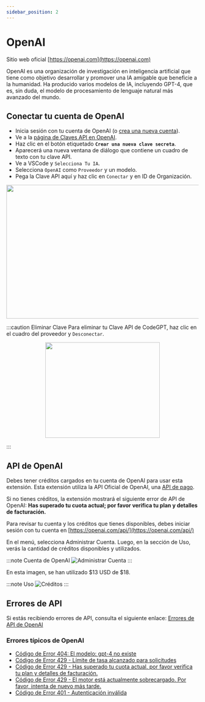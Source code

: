 ```yaml
---
sidebar_position: 2
---
```


# OpenAI

Sitio web oficial [https://openai.com](https://openai.com)

OpenAI es una organización de investigación en inteligencia artificial que tiene como objetivo desarrollar y promover una IA amigable que beneficie a la humanidad. Ha producido varios modelos de IA, incluyendo GPT-4, que es, sin duda, el modelo de procesamiento de lenguaje natural más avanzado del mundo.

## Conectar tu cuenta de OpenAI
- Inicia sesión con tu cuenta de OpenAI (o [crea una nueva cuenta](https://platform.openai.com/signup)).
- Ve a la [página de Claves API en OpenAI](https://platform.openai.com/settings/organization/api-keys).
- Haz clic en el botón etiquetado **`Crear una nueva clave secreta`**.
- Aparecerá una nueva ventana de diálogo que contiene un cuadro de texto con tu clave API.
- Ve a VSCode y `Selecciona Tu IA`.
- Selecciona `OpenAI` como `Proveedor` y un modelo.
- Pega la Clave API aquí y haz clic en `Conectar` y en ID de Organización.

<p align="center">
      <img width="600" height="350" src="https://github.com/user-attachments/assets/a48d7c73-900b-4997-952f-b6255c9bcd14" />
</p>

:::caution Eliminar Clave
Para eliminar tu Clave API de CodeGPT, haz clic en el cuadro del proveedor y `Desconectar`.

<p align="center">
      <img width="300" height="250" src="https://github.com/user-attachments/assets/2048048f-0b1a-41be-a985-af97066b0cdb" />
</p>

:::

## API de OpenAI

Debes tener créditos cargados en tu cuenta de OpenAI para usar esta extensión.
Esta extensión utiliza la API Oficial de OpenAI, una [API de pago](https://openai.com/api/pricing/).

Si no tienes créditos, la extensión mostrará el siguiente error de API de OpenAI:
**Has superado tu cuota actual; por favor verifica tu plan y detalles de facturación.**

Para revisar tu cuenta y los créditos que tienes disponibles, debes iniciar sesión con tu cuenta en [https://openai.com/api/](https://openai.com/api/)

En el menú, selecciona Administrar Cuenta. Luego, en la sección de Uso, verás la cantidad de créditos disponibles y utilizados.

:::note Cuenta de OpenAI
![Administrar Cuenta](https://user-images.githubusercontent.com/6216945/213941730-b48b8b6a-8f0d-4fea-b4b3-42edc838f42e.png)
:::

En esta imagen, se han utilizado $13 USD de $18.

:::note Uso
![Créditos](https://user-images.githubusercontent.com/6216945/213941720-1ae816dd-fedb-4026-ae8c-b8b374d1d0dd.png)
:::

## Errores de API
Si estás recibiendo errores de API, consulta el siguiente enlace: [Errores de API de OpenAI](https://help.openai.com/en/collections/3675931-openai-api#api-error-codes-explained)

### Errores típicos de OpenAI
- [Código de Error 404: El modelo: gpt-4 no existe](https://community.openai.com/t/when-i-try-the-gpt-4-model-chat-completion-in-api-request-i-get-an-error-that-model-does-not-exist/98850)
- [Código de Error 429 - Límite de tasa alcanzado para solicitudes](https://help.openai.com/en/articles/6891829-error-code-429-rate-limit-reached-for-requests)
- [Código de Error 429 - Has superado tu cuota actual, por favor verifica tu plan y detalles de facturación.](https://help.openai.com/en/articles/6891831-error-code-429-you-exceeded-your-current-quota-please-check-your-plan-and-billing-details)
- [Código de Error 429 - El motor está actualmente sobrecargado. Por favor, intenta de nuevo más tarde.](https://help.openai.com/en/articles/6891834-error-code-429-the-engine-is-currently-overloaded-please-try-again-later)
- [Código de Error 401 - Autenticación inválida](https://help.openai.com/en/articles/6891767-error-code-401-invalid-authentication)
